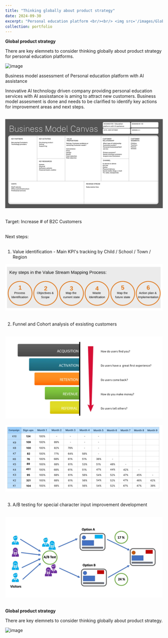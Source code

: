 ```yaml
---
title: "Thinking globally about product strategy"
date: 2024-09-30
excerpt: "Personal education platform <br/><br/> <img src='/images/Global product strategies.png'>"
collection: portfolio
---
```

**Global product strategy**

There are key elemnets to consider thinking globally about product strategy for personal education platforms.
 
<img width="1073" height="906" alt="image" src="https://github.com/user-attachments/assets/17524122-cbea-4c65-9802-c6271a9fc038" />


Business model assessment of Personal education platform with AI assistance

Innovative AI technology driven company providing personal education services with AI assisstance is aming to attract new customers. 
Business model assesment is done and needs to be clarified to identify key actions for improvement areas and next steps.<br/><br/>

<img src='/images/Business Model Assesment.png'><br/><br/>

Target: Increase # of B2C Customers<br/><br/>

Next steps: <br/><br/>

1. Value identification - Main KPI's tracking by Child / School / Town / Region<br/>

<img src='/images/Value stream mapping.png'><br/><br/>

2. Funnel and Cohort analysis of exsisting customers<br/><br/>

<img src='/images/Funnel model.png'><br/><br/>
<img src='/images/Cohort.png'><br/><br/>

3. A/B testing for special character input improvement development<br/> <br/>

<img src='/images/AB testing.png'><br/><br/>

**Global product strategy**

There are key elemnets to consider thinking globally about product strategy.  
 
<img width="1073" height="906" alt="image" src="https://github.com/user-attachments/assets/17524122-cbea-4c65-9802-c6271a9fc038" />


